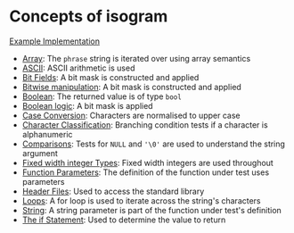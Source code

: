 # Concepts of isogram

[Example Implementation](https://github.com/exercism/c/blob/master/exercises/isogram/src/example.c)

- [Array](https://github.com/exercism/v3/blob/master/reference/types/array.md): The `phrase` string is iterated over using array semantics
- [ASCII](https://github.com/exercism/v3/blob/master/reference/concepts/ascii.md): ASCII arithmetic is used
- [Bit Fields](https://www.gnu.org/software/gnu-c-manual/gnu-c-manual.html#Bit-Fields): A bit mask is constructed and applied
- [Bitwise manipulation](https://github.com/exercism/v3/blob/master/reference/concepts/bitwise_manipulation.md): A bit mask is constructed and applied
- [Boolean](https://github.com/exercism/v3/blob/master/reference/types/boolean.md): The returned value is of type `bool`
- [Boolean logic](https://github.com/exercism/v3/blob/master/reference/concepts/boolean_logic.md): A bit mask is applied
- [Case Conversion](https://www.gnu.org/software/libc/manual/html_node/Case-Conversion.html): Characters are normalised to upper case
- [Character Classification](https://www.gnu.org/software/libc/manual/html_node/Classification-of-Characters.html): Branching condition tests if a character is alphanumeric
- [Comparisons](https://github.com/exercism/v3/blob/master/reference/concepts/comparisons.md): Tests for `NULL` and `'\0'` are used to understand the string argument
- [Fixed width integer Types](https://en.wikipedia.org/wiki/C_data_types#Fixed-width_integer_types): Fixed width integers are used throughout
- [Function Parameters](https://www.gnu.org/software/gnu-c-manual/gnu-c-manual.html#Function-Parameters): The definition of the function under test uses parameters
- [Header Files](https://www.gnu.org/software/libc/manual/html_mono/libc.html#Header-Files): Used to access the standard library
- [Loops](https://github.com/exercism/v3/blob/master/reference/concepts/loops.md): A for loop is used to iterate across the string's characters
- [String](https://github.com/exercism/v3/blob/master/reference/types/string.md): A string parameter is part of the function under test's definition
- [The if Statement](https://www.gnu.org/software/gnu-c-manual/gnu-c-manual.html#The-if-Statement): Used to determine the value to return